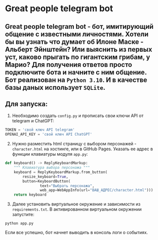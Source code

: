Great people telegram bot
=========================

Great people telegram bot - бот, имитирующий общение с известными личностями. Хотели бы вы узнать что думает об 
Илоне Маске - Альберт Эйнштейн? Или выяснить из первых уст, каково прыгать по гигантским грибам, у Марио? Для получения ответов просто подключите бота и начните с ним общение.  
Бот реализован на `Python 3.10`. И в качестве базы даных использует `SQLite`.
---



Для запуска:
-----------
1. Необходимо создать `config.py` и прописать свои ключи API от telegram и ChatGPT:

```python
TOKEN = 'свой ключ API telegram'
OPENAI_API_KEY = 'свой ключ API ChatGPT'
```

2. Нужно разместить html страницу с выбором персонажей - `character.html` на хостинге, или в GitHub Pages.
Указать ее адрес в функции клавиатуры модуля `app.py`:
```python
def keyboard() -> ReplyKeyboardMarkup:
    """ Клавиатура выбора персонажа """
    keyboard = ReplyKeyboardMarkup.from_button(
        resize_keyboard=True,
        button=KeyboardButton(
                text="Выбрать персонажа",
                web_app=WebAppInfo(url="ВАШ_АДРЕС/character.html")))
    return keyboard
```

3. Далее установить виртуальное окружение и зависимости из `requirements.txt`.
В активированном виртуальном окружении запустите:

```shell
python app.py
```

Если все успешно, бот начнет выводить в консоль логи о событиях.